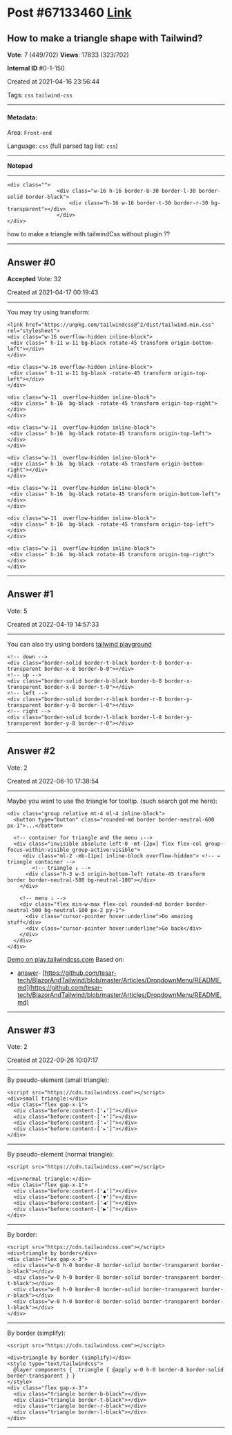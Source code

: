 
# Post \#67133460 [Link](https://stackoverflow.com/questions/67133460/)

## How to make a triangle shape with Tailwind?

**Vote**: 7 (449/702) **Views**: 17833 (323/702) 

**Internal ID** \#0-1-150

Created at 2021-04-16 23:56:44

Tags: `css` `tailwind-css`

----------

#### Metadata:

Area: `Front-end`

Language: `css` (full parsed tag list: `css`)

----------

**Notepad**


----------

```
<div class="">
                <div class="w-16 h-16 border-b-30 border-l-30 border-solid border-black">
                    <div class="h-16 w-16 border-t-30 border-r-30 bg-transparent"></div>
                </div>
</div>
```

how to make a triangle with tailwindCss without plugin ??


----------
        
## Answer \#0

**Accepted** Vote: 32

Created at 2021-04-17 00:19:43

------------

You may try using transform:
```
<link href="https://unpkg.com/tailwindcss@^2/dist/tailwind.min.css" rel="stylesheet">
<div class="w-16 overflow-hidden inline-block">
 <div class=" h-11 w-11 bg-black rotate-45 transform origin-bottom-left"></div>
</div>

<div class="w-16 overflow-hidden inline-block">
 <div class=" h-11 w-11 bg-black -rotate-45 transform origin-top-left"></div>
</div>

<div class="w-11  overflow-hidden inline-block">
 <div class=" h-16  bg-black -rotate-45 transform origin-top-right"></div>
</div>

<div class="w-11  overflow-hidden inline-block">
 <div class=" h-16  bg-black rotate-45 transform origin-top-left"></div>
</div>

<div class="w-11  overflow-hidden inline-block">
 <div class=" h-16  bg-black -rotate-45 transform origin-bottom-right"></div>
</div>

<div class="w-11  overflow-hidden inline-block">
 <div class=" h-16  bg-black rotate-45 transform origin-bottom-left"></div>
</div>

<div class="w-11  overflow-hidden inline-block">
 <div class=" h-16  bg-black -rotate-45 transform origin-top-left"></div>
</div>

<div class="w-11  overflow-hidden inline-block">
 <div class=" h-16  bg-black rotate-45 transform origin-top-right"></div>
</div>
```




------------
    
    
## Answer \#1

 Vote: 5

Created at 2022-04-19 14:57:33

------------

You can also try using borders
[tailwind playground](https://play.tailwindcss.com/RCiIARRSxx)
```
<!-- down -->
<div class="border-solid border-t-black border-t-8 border-x-transparent border-x-8 border-b-0"></div>
<!-- up -->
<div class="border-solid border-b-black border-b-8 border-x-transparent border-x-8 border-t-0"></div>
<!-- left -->
<div class="border-solid border-r-black border-r-8 border-y-transparent border-y-8 border-l-0"></div>
<!-- right -->
<div class="border-solid border-l-black border-l-8 border-y-transparent border-y-8 border-r-0"></div>
```



------------
    
    
## Answer \#2

 Vote: 2

Created at 2022-06-10 17:38:54

------------

Maybe you want to use the triangle for tooltip. (such search got me here):
[](https://i.stack.imgur.com/BNxlB.png)
```
<div class="group relative mt-4 ml-4 inline-block">
  <button type="button" class="rounded-md border border-neutral-600 px-1">...</button>

  <!-- container for triangle and the menu ↓-->
  <div class="invisible absolute left-0 -mt-[2px] flex flex-col group-focus-within:visible group-active:visible">
     <div class="ml-2 -mb-[1px] inline-block overflow-hidden"> <!-- ← triangle container -->
        <!-- triangle ↓ -->
      <div class="h-3 w-3 origin-bottom-left rotate-45 transform border border-neutral-500 bg-neutral-100"></div>
    </div>

    <!-- menu ↓ -->
    <div class="flex min-w-max flex-col rounded-md border border-neutral-500 bg-neutral-100 px-2 py-1">
      <div class="cursor-pointer hover:underline">Do amazing stuff</div>
      <div class="cursor-pointer hover:underline">Go back</div>
    </div>
  </div>
</div>
```

[Demo on play.tailwindcss.com](https://play.tailwindcss.com/KO8cXX7sBN)
Based on:
- [answer](https://stackoverflow.com/a/67133568/1154773)- [https://github.com/tesar-tech/BlazorAndTailwind/blob/master/Articles/DropdownMenu/README.md](https://github.com/tesar-tech/BlazorAndTailwind/blob/master/Articles/DropdownMenu/README.md)


------------
    
    
## Answer \#3

 Vote: 2

Created at 2022-09-26 10:07:17

------------

By pseudo-element (small triangle):
```
<script src="https://cdn.tailwindcss.com"></script>
<div>small triangle:</div>
<div class="flex gap-x-1">
  <div class="before:content-['▴']"></div>
  <div class="before:content-['▾']"></div>
  <div class="before:content-['◂']"></div>
  <div class="before:content-['▸']"></div>
</div>
```



---


By pseudo-element (normal triangle):
```
<script src="https://cdn.tailwindcss.com"></script>

<div>normal triangle:</div>
<div class="flex gap-x-1">
  <div class="before:content-['▲']"></div>
  <div class="before:content-['▼']"></div>
  <div class="before:content-['◀']"></div>
  <div class="before:content-['▶']"></div>
</div>
```



---


By border:
```
<script src="https://cdn.tailwindcss.com"></script>
<div>triangle by border</div>
<div class="flex gap-x-3">
  <div class="w-0 h-0 border-8 border-solid border-transparent border-b-black"></div>
  <div class="w-0 h-0 border-8 border-solid border-transparent border-t-black"></div>
  <div class="w-0 h-0 border-8 border-solid border-transparent border-r-black"></div>
  <div class="w-0 h-0 border-8 border-solid border-transparent border-l-black"></div>
</div>
```



---


By border (simplify):
```
<script src="https://cdn.tailwindcss.com"></script>

<div>triangle by border (simplify)</div>
<style type="text/tailwindcss">
  @layer components { .triangle { @apply w-0 h-0 border-8 border-solid border-transparent } }
</style>
<div class="flex gap-x-3">
  <div class="triangle border-b-black"></div>
  <div class="triangle border-t-black"></div>
  <div class="triangle border-r-black"></div>
  <div class="triangle border-l-black"></div>
</div>
```




------------
    
    